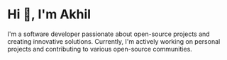 # Hi 👋, I'm Akhil

I'm a software developer passionate about open-source projects and creating innovative solutions. Currently, I'm actively working on personal projects and contributing to various open-source communities.
